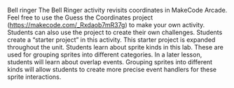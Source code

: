 Bell ringer
The Bell Ringer activity revisits coordinates in MakeCode Arcade.
Feel free to use the Guess the Coordinates project (https://makecode.com/_Rxdaob7mR37g) to make your own activity.
Students can also use the project to create their own challenges.
Students create a “starter project” in this activity. This starter project is expanded throughout the unit.
Students learn about sprite kinds in this lab. These are used for grouping sprites into different categories. In a later lesson, students will learn about overlap events. Grouping sprites into different kinds will allow students to create more precise event handlers for these sprite interactions.

